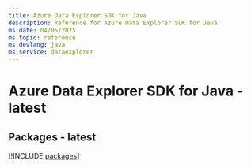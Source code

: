 ```yaml
---
title: Azure Data Explorer SDK for Java
description: Reference for Azure Data Explorer SDK for Java
ms.date: 04/05/2025
ms.topic: reference
ms.devlang: java
ms.service: dataexplorer
---
```

# Azure Data Explorer SDK for Java - latest
## Packages - latest
[!INCLUDE [packages](data-explorer-index.md)]